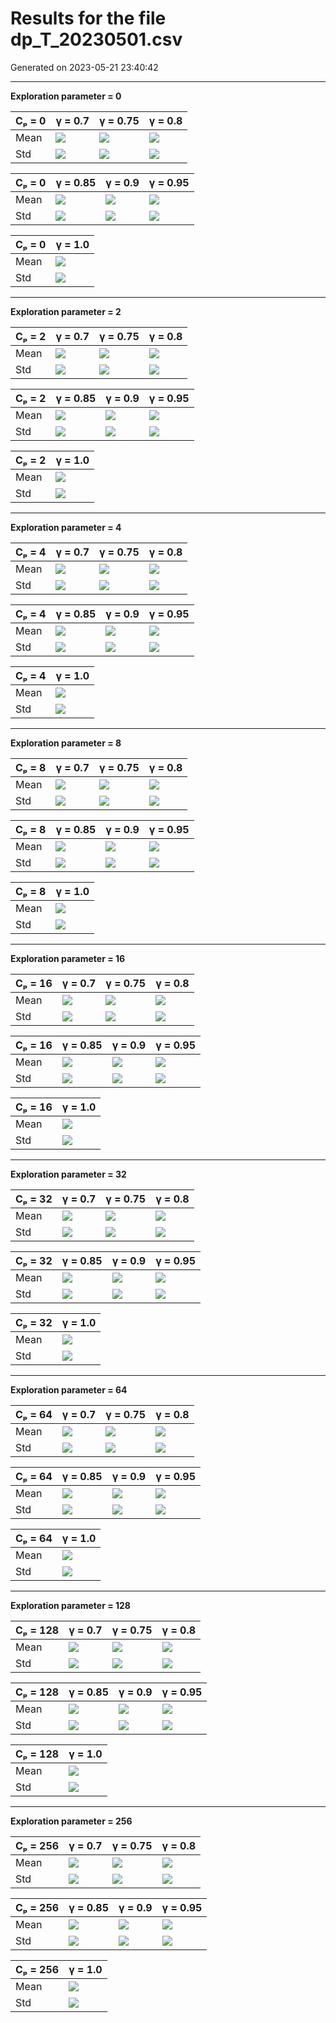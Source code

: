 # Results for the file dp_T_20230501.csv 

Generated on 2023-05-21 23:40:42

---

**Exploration parameter = 0**

| Cₚ = 0 | γ = 0.7 | γ = 0.75 | γ = 0.8 | 
| --- | --- | --- | --- | 
| Mean | ![](fig/dp_T/mean_g_0.7_cp_0.png) | ![](fig/dp_T/mean_g_0.75_cp_0.png) | ![](fig/dp_T/mean_g_0.8_cp_0.png) | 
| Std | ![](fig/dp_T/std_g_0.7_cp_0.png) | ![](fig/dp_T/std_g_0.75_cp_0.png) | ![](fig/dp_T/std_g_0.8_cp_0.png) | 

| Cₚ = 0 | γ = 0.85 | γ = 0.9 | γ = 0.95 | 
| --- | --- | --- | --- | 
| Mean | ![](fig/dp_T/mean_g_0.85_cp_0.png) | ![](fig/dp_T/mean_g_0.9_cp_0.png) | ![](fig/dp_T/mean_g_0.95_cp_0.png) | 
| Std | ![](fig/dp_T/std_g_0.85_cp_0.png) | ![](fig/dp_T/std_g_0.9_cp_0.png) | ![](fig/dp_T/std_g_0.95_cp_0.png) | 

| Cₚ = 0 | γ = 1.0 | 
| --- | --- | 
| Mean | ![](fig/dp_T/mean_g_1.0_cp_0.png) | 
| Std | ![](fig/dp_T/std_g_1.0_cp_0.png) | 

---

**Exploration parameter = 2**

| Cₚ = 2 | γ = 0.7 | γ = 0.75 | γ = 0.8 | 
| --- | --- | --- | --- | 
| Mean | ![](fig/dp_T/mean_g_0.7_cp_2.png) | ![](fig/dp_T/mean_g_0.75_cp_2.png) | ![](fig/dp_T/mean_g_0.8_cp_2.png) | 
| Std | ![](fig/dp_T/std_g_0.7_cp_2.png) | ![](fig/dp_T/std_g_0.75_cp_2.png) | ![](fig/dp_T/std_g_0.8_cp_2.png) | 

| Cₚ = 2 | γ = 0.85 | γ = 0.9 | γ = 0.95 | 
| --- | --- | --- | --- | 
| Mean | ![](fig/dp_T/mean_g_0.85_cp_2.png) | ![](fig/dp_T/mean_g_0.9_cp_2.png) | ![](fig/dp_T/mean_g_0.95_cp_2.png) | 
| Std | ![](fig/dp_T/std_g_0.85_cp_2.png) | ![](fig/dp_T/std_g_0.9_cp_2.png) | ![](fig/dp_T/std_g_0.95_cp_2.png) | 

| Cₚ = 2 | γ = 1.0 | 
| --- | --- | 
| Mean | ![](fig/dp_T/mean_g_1.0_cp_2.png) | 
| Std | ![](fig/dp_T/std_g_1.0_cp_2.png) | 

---

**Exploration parameter = 4**

| Cₚ = 4 | γ = 0.7 | γ = 0.75 | γ = 0.8 | 
| --- | --- | --- | --- | 
| Mean | ![](fig/dp_T/mean_g_0.7_cp_4.png) | ![](fig/dp_T/mean_g_0.75_cp_4.png) | ![](fig/dp_T/mean_g_0.8_cp_4.png) | 
| Std | ![](fig/dp_T/std_g_0.7_cp_4.png) | ![](fig/dp_T/std_g_0.75_cp_4.png) | ![](fig/dp_T/std_g_0.8_cp_4.png) | 

| Cₚ = 4 | γ = 0.85 | γ = 0.9 | γ = 0.95 | 
| --- | --- | --- | --- | 
| Mean | ![](fig/dp_T/mean_g_0.85_cp_4.png) | ![](fig/dp_T/mean_g_0.9_cp_4.png) | ![](fig/dp_T/mean_g_0.95_cp_4.png) | 
| Std | ![](fig/dp_T/std_g_0.85_cp_4.png) | ![](fig/dp_T/std_g_0.9_cp_4.png) | ![](fig/dp_T/std_g_0.95_cp_4.png) | 

| Cₚ = 4 | γ = 1.0 | 
| --- | --- | 
| Mean | ![](fig/dp_T/mean_g_1.0_cp_4.png) | 
| Std | ![](fig/dp_T/std_g_1.0_cp_4.png) | 

---

**Exploration parameter = 8**

| Cₚ = 8 | γ = 0.7 | γ = 0.75 | γ = 0.8 | 
| --- | --- | --- | --- | 
| Mean | ![](fig/dp_T/mean_g_0.7_cp_8.png) | ![](fig/dp_T/mean_g_0.75_cp_8.png) | ![](fig/dp_T/mean_g_0.8_cp_8.png) | 
| Std | ![](fig/dp_T/std_g_0.7_cp_8.png) | ![](fig/dp_T/std_g_0.75_cp_8.png) | ![](fig/dp_T/std_g_0.8_cp_8.png) | 

| Cₚ = 8 | γ = 0.85 | γ = 0.9 | γ = 0.95 | 
| --- | --- | --- | --- | 
| Mean | ![](fig/dp_T/mean_g_0.85_cp_8.png) | ![](fig/dp_T/mean_g_0.9_cp_8.png) | ![](fig/dp_T/mean_g_0.95_cp_8.png) | 
| Std | ![](fig/dp_T/std_g_0.85_cp_8.png) | ![](fig/dp_T/std_g_0.9_cp_8.png) | ![](fig/dp_T/std_g_0.95_cp_8.png) | 

| Cₚ = 8 | γ = 1.0 | 
| --- | --- | 
| Mean | ![](fig/dp_T/mean_g_1.0_cp_8.png) | 
| Std | ![](fig/dp_T/std_g_1.0_cp_8.png) | 

---

**Exploration parameter = 16**

| Cₚ = 16 | γ = 0.7 | γ = 0.75 | γ = 0.8 | 
| --- | --- | --- | --- | 
| Mean | ![](fig/dp_T/mean_g_0.7_cp_16.png) | ![](fig/dp_T/mean_g_0.75_cp_16.png) | ![](fig/dp_T/mean_g_0.8_cp_16.png) | 
| Std | ![](fig/dp_T/std_g_0.7_cp_16.png) | ![](fig/dp_T/std_g_0.75_cp_16.png) | ![](fig/dp_T/std_g_0.8_cp_16.png) | 

| Cₚ = 16 | γ = 0.85 | γ = 0.9 | γ = 0.95 | 
| --- | --- | --- | --- | 
| Mean | ![](fig/dp_T/mean_g_0.85_cp_16.png) | ![](fig/dp_T/mean_g_0.9_cp_16.png) | ![](fig/dp_T/mean_g_0.95_cp_16.png) | 
| Std | ![](fig/dp_T/std_g_0.85_cp_16.png) | ![](fig/dp_T/std_g_0.9_cp_16.png) | ![](fig/dp_T/std_g_0.95_cp_16.png) | 

| Cₚ = 16 | γ = 1.0 | 
| --- | --- | 
| Mean | ![](fig/dp_T/mean_g_1.0_cp_16.png) | 
| Std | ![](fig/dp_T/std_g_1.0_cp_16.png) | 

---

**Exploration parameter = 32**

| Cₚ = 32 | γ = 0.7 | γ = 0.75 | γ = 0.8 | 
| --- | --- | --- | --- | 
| Mean | ![](fig/dp_T/mean_g_0.7_cp_32.png) | ![](fig/dp_T/mean_g_0.75_cp_32.png) | ![](fig/dp_T/mean_g_0.8_cp_32.png) | 
| Std | ![](fig/dp_T/std_g_0.7_cp_32.png) | ![](fig/dp_T/std_g_0.75_cp_32.png) | ![](fig/dp_T/std_g_0.8_cp_32.png) | 

| Cₚ = 32 | γ = 0.85 | γ = 0.9 | γ = 0.95 | 
| --- | --- | --- | --- | 
| Mean | ![](fig/dp_T/mean_g_0.85_cp_32.png) | ![](fig/dp_T/mean_g_0.9_cp_32.png) | ![](fig/dp_T/mean_g_0.95_cp_32.png) | 
| Std | ![](fig/dp_T/std_g_0.85_cp_32.png) | ![](fig/dp_T/std_g_0.9_cp_32.png) | ![](fig/dp_T/std_g_0.95_cp_32.png) | 

| Cₚ = 32 | γ = 1.0 | 
| --- | --- | 
| Mean | ![](fig/dp_T/mean_g_1.0_cp_32.png) | 
| Std | ![](fig/dp_T/std_g_1.0_cp_32.png) | 

---

**Exploration parameter = 64**

| Cₚ = 64 | γ = 0.7 | γ = 0.75 | γ = 0.8 | 
| --- | --- | --- | --- | 
| Mean | ![](fig/dp_T/mean_g_0.7_cp_64.png) | ![](fig/dp_T/mean_g_0.75_cp_64.png) | ![](fig/dp_T/mean_g_0.8_cp_64.png) | 
| Std | ![](fig/dp_T/std_g_0.7_cp_64.png) | ![](fig/dp_T/std_g_0.75_cp_64.png) | ![](fig/dp_T/std_g_0.8_cp_64.png) | 

| Cₚ = 64 | γ = 0.85 | γ = 0.9 | γ = 0.95 | 
| --- | --- | --- | --- | 
| Mean | ![](fig/dp_T/mean_g_0.85_cp_64.png) | ![](fig/dp_T/mean_g_0.9_cp_64.png) | ![](fig/dp_T/mean_g_0.95_cp_64.png) | 
| Std | ![](fig/dp_T/std_g_0.85_cp_64.png) | ![](fig/dp_T/std_g_0.9_cp_64.png) | ![](fig/dp_T/std_g_0.95_cp_64.png) | 

| Cₚ = 64 | γ = 1.0 | 
| --- | --- | 
| Mean | ![](fig/dp_T/mean_g_1.0_cp_64.png) | 
| Std | ![](fig/dp_T/std_g_1.0_cp_64.png) | 

---

**Exploration parameter = 128**

| Cₚ = 128 | γ = 0.7 | γ = 0.75 | γ = 0.8 | 
| --- | --- | --- | --- | 
| Mean | ![](fig/dp_T/mean_g_0.7_cp_128.png) | ![](fig/dp_T/mean_g_0.75_cp_128.png) | ![](fig/dp_T/mean_g_0.8_cp_128.png) | 
| Std | ![](fig/dp_T/std_g_0.7_cp_128.png) | ![](fig/dp_T/std_g_0.75_cp_128.png) | ![](fig/dp_T/std_g_0.8_cp_128.png) | 

| Cₚ = 128 | γ = 0.85 | γ = 0.9 | γ = 0.95 | 
| --- | --- | --- | --- | 
| Mean | ![](fig/dp_T/mean_g_0.85_cp_128.png) | ![](fig/dp_T/mean_g_0.9_cp_128.png) | ![](fig/dp_T/mean_g_0.95_cp_128.png) | 
| Std | ![](fig/dp_T/std_g_0.85_cp_128.png) | ![](fig/dp_T/std_g_0.9_cp_128.png) | ![](fig/dp_T/std_g_0.95_cp_128.png) | 

| Cₚ = 128 | γ = 1.0 | 
| --- | --- | 
| Mean | ![](fig/dp_T/mean_g_1.0_cp_128.png) | 
| Std | ![](fig/dp_T/std_g_1.0_cp_128.png) | 

---

**Exploration parameter = 256**

| Cₚ = 256 | γ = 0.7 | γ = 0.75 | γ = 0.8 | 
| --- | --- | --- | --- | 
| Mean | ![](fig/dp_T/mean_g_0.7_cp_256.png) | ![](fig/dp_T/mean_g_0.75_cp_256.png) | ![](fig/dp_T/mean_g_0.8_cp_256.png) | 
| Std | ![](fig/dp_T/std_g_0.7_cp_256.png) | ![](fig/dp_T/std_g_0.75_cp_256.png) | ![](fig/dp_T/std_g_0.8_cp_256.png) | 

| Cₚ = 256 | γ = 0.85 | γ = 0.9 | γ = 0.95 | 
| --- | --- | --- | --- | 
| Mean | ![](fig/dp_T/mean_g_0.85_cp_256.png) | ![](fig/dp_T/mean_g_0.9_cp_256.png) | ![](fig/dp_T/mean_g_0.95_cp_256.png) | 
| Std | ![](fig/dp_T/std_g_0.85_cp_256.png) | ![](fig/dp_T/std_g_0.9_cp_256.png) | ![](fig/dp_T/std_g_0.95_cp_256.png) | 

| Cₚ = 256 | γ = 1.0 | 
| --- | --- | 
| Mean | ![](fig/dp_T/mean_g_1.0_cp_256.png) | 
| Std | ![](fig/dp_T/std_g_1.0_cp_256.png) | 

